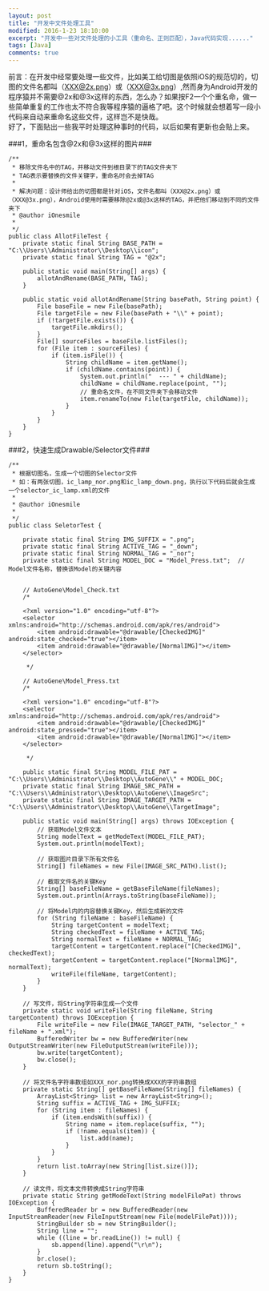 ```yaml
---
layout: post
title: "开发中文件处理工具"
modified: 2016-1-23 18:10:00
excerpt: "开发中一些对文件处理的小工具（重命名、正则匹配），Java代码实现......"
tags: [Java]
comments: true
---
```

前言：在开发中经常要处理一些文件，比如美工给切图是依照iOS的规范切的，切图的文件名都叫（XXX@2x.png）或（XXX@3x.png）,然而身为Android开发的程序猿并不需要@2x和@3x这样的东西，怎么办？如果按F2一个个重名命，做一些简单重复的工作也太不符合我等程序猿的逼格了吧。这个时候就会想着写一段小代码来自动来重命名这些文件，这样岂不是快哉。  
好了，下面贴出一些我平时处理这种事时的代码，以后如果有更新也会贴上来。

###1，重命名包含@2x和@3x这样的图片###

	/**
	 * 移除文件名中的TAG，并移动文件到根目录下的TAG文件夹下
	 * TAG表示要替换的文件关键字，重命名时会去掉TAG
	 * 
	 * 解决问题：设计师给出的切图都是针对iOS，文件名都叫（XXX@2x.png）或（XXX@3x.png），Android使用时需要移除@2x或@3x这样的TAG，并把他们移动到不同的文件夹下
	 * @author iOnesmile
	 *
	 */
	public class AllotFileTest {
		private static final String BASE_PATH = "C:\\Users\\Administrator\\Desktop\\icon";
		private static final String TAG = "@2x";
	
		public static void main(String[] args) {
			allotAndRename(BASE_PATH, TAG);
		}
	
		public static void allotAndRename(String basePath, String point) {
			File baseFile = new File(basePath);
			File targetFile = new File(basePath + "\\" + point);
			if (!targetFile.exists()) {
				targetFile.mkdirs();
			}
			File[] sourceFiles = baseFile.listFiles();
			for (File item : sourceFiles) {
				if (item.isFile()) {
					String childName = item.getName();
					if (childName.contains(point)) {
						System.out.println("  --- " + childName);
						childName = childName.replace(point, "");
						// 重命名文件，在不同文件夹下会移动文件
						item.renameTo(new File(targetFile, childName));
					}
				}
			}
		}
	}



###2，快速生成Drawable/Selector文件###

	/**
	 * 根据切图名，生成一个切图的Selector文件
	 * 如：有两张切图，ic_lamp_nor.png和ic_lamp_down.png，执行以下代码后就会生成一个selector_ic_lamp.xml的文件
	 * 
	 * @author iOnesmile
	 *
	 */
	public class SeletorTest {
	
		private static final String IMG_SUFFIX = ".png";
		private static final String ACTIVE_TAG = "_down";
		private static final String NORMAL_TAG = "_nor";
		private static final String MODEL_DOC = "Model_Press.txt";	// Model文件名称，替换该Model的关键内容
		
		
		// AutoGene\Model_Check.txt
		/*
		 
		<?xml version="1.0" encoding="utf-8"?>
		<selector xmlns:android="http://schemas.android.com/apk/res/android">
		    <item android:drawable="@drawable/[CheckedIMG]" android:state_checked="true"></item>
		    <item android:drawable="@drawable/[NormalIMG]"></item>
		</selector>
		 
		 */
		
		// AutoGene\Model_Press.txt
		/*
		 
		<?xml version="1.0" encoding="utf-8"?>
		<selector xmlns:android="http://schemas.android.com/apk/res/android">
		    <item android:drawable="@drawable/[CheckedIMG]" android:state_pressed="true"></item>
		    <item android:drawable="@drawable/[NormalIMG]"></item>
		</selector>
		 
		 */
		
		public static final String MODEL_FILE_PAT = "C:\\Users\\Administrator\\Desktop\\AutoGene\\" + MODEL_DOC;
		private static final String IMAGE_SRC_PATH = "C:\\Users\\Administrator\\Desktop\\AutoGene\\ImageSrc";
		private static final String IMAGE_TARGET_PATH = "C:\\Users\\Administrator\\Desktop\\AutoGene\\TargetImage";
	
		public static void main(String[] args) throws IOException {
			// 获取Model文件文本
			String modelText = getModeText(MODEL_FILE_PAT);
			System.out.println(modelText);
			
			// 获取图片目录下所有文件名
			String[] fileNames = new File(IMAGE_SRC_PATH).list();
			
			// 截取文件名的关键Key
			String[] baseFileName = getBaseFileName(fileNames); 
			System.out.println(Arrays.toString(baseFileName));
			
			// 将Model内的内容替换关键Key，然后生成新的文件
			for (String fileName : baseFileName) {
				String targetContent = modelText;
				String checkedText = fileName + ACTIVE_TAG;
				String normalText = fileName + NORMAL_TAG;
				targetContent = targetContent.replace("[CheckedIMG]", checkedText);
				targetContent = targetContent.replace("[NormalIMG]", normalText);
				writeFile(fileName, targetContent);
			}
		}
	
		// 写文件，将String字符串生成一个文件
		private static void writeFile(String fileName, String targetContent) throws IOException {
			File writeFile = new File(IMAGE_TARGET_PATH, "selector_" + fileName + ".xml");
			BufferedWriter bw = new BufferedWriter(new OutputStreamWriter(new FileOutputStream(writeFile)));
			bw.write(targetContent);
			bw.close();
		}
	
		// 将文件名字符串数组如XXX_nor.png转换成XXX的字符串数组
		private static String[] getBaseFileName(String[] fileNames) {
			ArrayList<String> list = new ArrayList<String>();
			String suffix = ACTIVE_TAG + IMG_SUFFIX;
			for (String item : fileNames) {
				if (item.endsWith(suffix)) {
					String name = item.replace(suffix, "");
					if (!name.equals(item)) {
						list.add(name);
					}
				}
			}
			return list.toArray(new String[list.size()]);
		}
	
		// 读文件，将文本文件转换成String字符串
		private static String getModeText(String modelFilePat) throws IOException {
			BufferedReader br = new BufferedReader(new InputStreamReader(new FileInputStream(new File(modelFilePat))));
			StringBuilder sb = new StringBuilder();
			String line = "";
			while ((line = br.readLine()) != null) {
				sb.append(line).append("\r\n");
			}
			br.close();
			return sb.toString();
		}
	}

